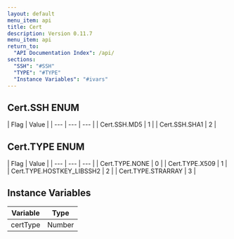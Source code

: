 ```yaml
---
layout: default
menu_item: api
title: Cert
description: Version 0.11.7
menu_item: api
return_to:
  "API Documentation Index": /api/
sections:
  "SSH": "#SSH"
  "TYPE": "#TYPE"
  "Instance Variables": "#ivars"
---
```


## <a name="SSH"></a><span>Cert.</span>SSH <span class="tags"><span class="enum">ENUM</span></span>

| Flag | Value |
| --- | --- | --- |
| <span>Cert.SSH.</span>MD5 | 1 |
| <span>Cert.SSH.</span>SHA1 | 2 |

## <a name="TYPE"></a><span>Cert.</span>TYPE <span class="tags"><span class="enum">ENUM</span></span>

| Flag | Value |
| --- | --- | --- |
| <span>Cert.TYPE.</span>NONE | 0 |
| <span>Cert.TYPE.</span>X509 | 1 |
| <span>Cert.TYPE.</span>HOSTKEY_LIBSSH2 | 2 |
| <span>Cert.TYPE.</span>STRARRAY | 3 |

## <a name="ivars"></a>Instance Variables

| Variable | Type |
| --- | --- |
| <a name="certType"></a>certType | Number |

